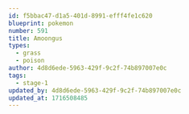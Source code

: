 ```yaml
---
id: f5bbac47-d1a5-401d-8991-efff4fe1c620
blueprint: pokemon
number: 591
title: Amoongus
types:
  - grass
  - poison
author: 4d8d6ede-5963-429f-9c2f-74b897007e0c
tags:
  - stage-1
updated_by: 4d8d6ede-5963-429f-9c2f-74b897007e0c
updated_at: 1716508485
---
```

